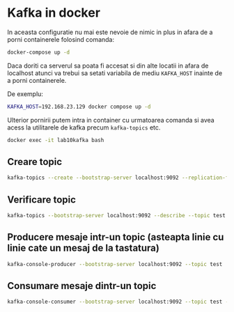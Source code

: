 # Kafka in docker

In aceasta configuratie nu mai este nevoie de nimic in plus in afara de a porni containerele folosind comanda:

```bash
docker-compose up -d
```

Daca doriti ca serverul sa poata fi accesat si din alte locatii in afara de localhost atunci va trebui sa setati variabila de mediu `KAFKA_HOST` inainte de a porni containerele.

De exemplu:

```bash
KAFKA_HOST=192.168.23.129 docker compose up -d
```

Ulterior pornirii putem intra in container cu urmatoarea comanda si avea acess la utilitarele de kafka precum `kafka-topics` etc.

```bash
docker exec -it lab10kafka bash
```

## Creare topic
```bash
kafka-topics --create --bootstrap-server localhost:9092 --replication-factor 1 --partitions 1 --topic test
```

## Verificare topic
```bash
kafka-topics --bootstrap-server localhost:9092 --describe --topic test
```

## Producere mesaje intr-un topic (asteapta linie cu linie cate un mesaj de la tastatura)
```bash
kafka-console-producer --bootstrap-server localhost:9092 --topic test
```

## Consumare mesaje dintr-un topic
```bash
kafka-console-consumer --bootstrap-server localhost:9092 --topic test --from-beginning
```

